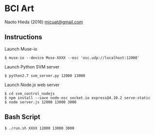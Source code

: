 BCI Art
========

Naoto Hieda (2016) micuat@gmail.com

Instructions
--------

Launch Muse-io

    $ muse-io --device Muse-XXXX --osc 'osc.udp://localhost:12000'

Launch Python SVM server

    $ python2.7 svm_server.py 12000 13000

Launch Node.js web server

    $ cd svm_control_nodejs
    $ npm install --save node-osc socket.io express@4.10.2 serve-static
    $ node server.js 12000 13000 3000


Bash Script
--------

    $ ./run.sh XXXX 12000 13000 3000
